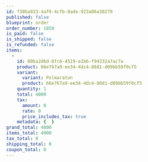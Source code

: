 ```yaml
---
id: f30ba833-4af9-4cfb-8ade-923a06a30270
published: false
blueprint: order
order_number: 1859
is_paid: false
is_shipped: false
is_refunded: false
items:
  -
    id: 80ba2d6d-8fc6-4519-a1b6-f94332a7ac7a
    product: 66e767a9-ee34-4dc4-8681-d09bb59f0cf5
    variant:
      variant: Polmaraton
      product: 66e767a9-ee34-4dc4-8681-d09bb59f0cf5
    quantity: 1
    total: 4000
    tax:
      amount: 0
      rate: 0
      price_includes_tax: true
    metadata: {  }
grand_total: 4000
items_total: 4000
tax_total: 0
shipping_total: 0
coupon_total: 0
---
```

